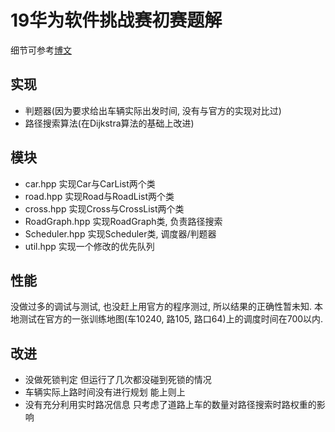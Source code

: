 # 19华为软件挑战赛初赛题解
细节可参考[博文](https://granvallen.github.io/codecraft2019/)

## 实现
- 判题器(因为要求给出车辆实际出发时间, 没有与官方的实现对比过)
- 路径搜索算法(在Dijkstra算法的基础上改进)

## 模块
- car.hpp 实现Car与CarList两个类
- road.hpp 实现Road与RoadList两个类
- cross.hpp 实现Cross与CrossList两个类
- RoadGraph.hpp 实现RoadGraph类, 负责路径搜索
- Scheduler.hpp 实现Scheduler类, 调度器/判题器
- util.hpp 实现一个修改的优先队列

## 性能
没做过多的调试与测试, 也没赶上用官方的程序测过, 所以结果的正确性暂未知. 本地测试在官方的一张训练地图(车10240, 路105, 路口64)上的调度时间在700以内.

## 改进
- 没做死锁判定 但运行了几次都没碰到死锁的情况
- 车辆实际上路时间没有进行规划 能上则上
- 没有充分利用实时路况信息 只考虑了道路上车的数量对路径搜索时路权重的影响